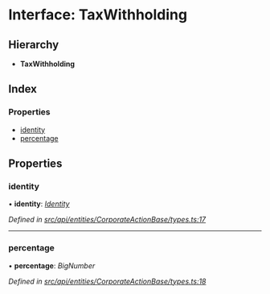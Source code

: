 # Interface: TaxWithholding

## Hierarchy

* **TaxWithholding**

## Index

### Properties

* [identity](taxwithholding.md#identity)
* [percentage](taxwithholding.md#percentage)

## Properties

###  identity

• **identity**: *[Identity](../classes/identity.md)*

*Defined in [src/api/entities/CorporateActionBase/types.ts:17](https://github.com/PolymeshAssociation/polymesh-sdk/blob/46845947/src/api/entities/CorporateActionBase/types.ts#L17)*

___

###  percentage

• **percentage**: *BigNumber*

*Defined in [src/api/entities/CorporateActionBase/types.ts:18](https://github.com/PolymeshAssociation/polymesh-sdk/blob/46845947/src/api/entities/CorporateActionBase/types.ts#L18)*
